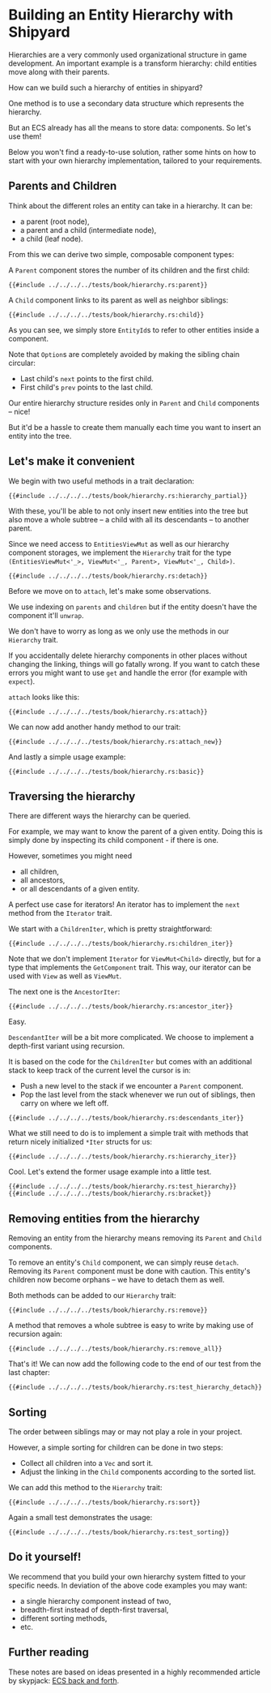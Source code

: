 # Building an Entity Hierarchy with Shipyard

Hierarchies are a very commonly used organizational structure in game development. An important example is a transform hierarchy: child entities move along with their parents.

How can we build such a hierarchy of entities in shipyard?

One method is to use a secondary data structure which represents the hierarchy.

But an ECS already has all the means to store data: components. So let's use them!

Below you won't find a ready-to-use solution, rather some hints on how to start with your own hierarchy implementation, tailored to your requirements.

## Parents and Children

Think about the different roles an entity can take in a hierarchy. It can be:

- a parent (root node),
- a parent and a child (intermediate node),
- a child (leaf node).

From this we can derive two simple, composable component types:

A `Parent` component stores the number of its children and the first child:

```rust, noplaypen
{{#include ../../../../tests/book/hierarchy.rs:parent}}
```

A `Child` component links to its parent as well as neighbor siblings:

```rust, noplaypen
{{#include ../../../../tests/book/hierarchy.rs:child}}
```

As you can see, we simply store `EntityId`s to refer to other entities inside a component.

Note that `Option`s are completely avoided by making the sibling chain circular:

- Last child's `next` points to the first child.
- First child's `prev` points to the last child.

Our entire hierarchy structure resides only in `Parent` and `Child` components – nice!

But it'd be a hassle to create them manually each time you want to insert an entity into the tree.

## Let's make it convenient

We begin with two useful methods in a trait declaration:

```rust, noplaypen
{{#include ../../../../tests/book/hierarchy.rs:hierarchy_partial}}
```

With these, you'll be able to not only insert new entities into the tree but also move a whole subtree – a child with all its descendants – to another parent.

Since we need access to `EntitiesViewMut` as well as our hierarchy component storages, we implement the `Hierarchy` trait for the type `(EntitiesViewMut<'_>, ViewMut<'_, Parent>, ViewMut<'_, Child>)`.

```rust, noplaypen
{{#include ../../../../tests/book/hierarchy.rs:detach}}
```

Before we move on to `attach`, let's make some observations.

We use indexing on `parents` and `children` but if the entity doesn't have the component it'll `unwrap`.

We don't have to worry as long as we only use the methods in our `Hierarchy` trait.

If you accidentally delete hierarchy components in other places without changing the linking, things will go fatally wrong. If you want to catch these errors you might want to use `get` and handle the error (for example with `expect`).

`attach` looks like this:

```rust, noplaypen
{{#include ../../../../tests/book/hierarchy.rs:attach}}
```

We can now add another handy method to our trait:

```rust, noplaypen
{{#include ../../../../tests/book/hierarchy.rs:attach_new}}
```

And lastly a simple usage example:

```rust, noplaypen
{{#include ../../../../tests/book/hierarchy.rs:basic}}
```

## Traversing the hierarchy

There are different ways the hierarchy can be queried.

For example, we may want to know the parent of a given entity. Doing this is simply done by inspecting its child component - if there is one.

However, sometimes you might need

- all children,
- all ancestors,
- or all descendants of a given entity.

A perfect use case for iterators! An iterator has to implement the `next` method from the `Iterator` trait.

We start with a `ChildrenIter`, which is pretty straightforward:

```rust, noplaypen
{{#include ../../../../tests/book/hierarchy.rs:children_iter}}
```

Note that we don't implement `Iterator` for `ViewMut<Child>` directly, but for a type that implements the `GetComponent` trait. This way, our iterator can be used with `View` as well as `ViewMut`.

The next one is the `AncestorIter`:

```rust, noplaypen
{{#include ../../../../tests/book/hierarchy.rs:ancestor_iter}}
```

Easy.

`DescendantIter` will be a bit more complicated. We choose to implement a depth-first variant using recursion.

It is based on the code for the `ChildrenIter` but comes with an additional stack to keep track of the current level the cursor is in:
- Push a new level to the stack if we encounter a `Parent` component.
- Pop the last level from the stack whenever we run out of siblings, then carry on where we left off.

```rust, noplaypen
{{#include ../../../../tests/book/hierarchy.rs:descendants_iter}}
```

What we still need to do is to implement a simple trait with methods that return nicely initialized `*Iter` structs for us:

```rust, noplaypen
{{#include ../../../../tests/book/hierarchy.rs:hierarchy_iter}}
```

Cool. Let's extend the former usage example into a little test.

```rust, noplaypen
{{#include ../../../../tests/book/hierarchy.rs:test_hierarchy}}
{{#include ../../../../tests/book/hierarchy.rs:bracket}}
```

## Removing entities from the hierarchy

Removing an entity from the hierarchy means removing its `Parent` and `Child` components.

To remove an entity's `Child` component, we can simply reuse `detach`. Removing its `Parent` component must be done with caution. This entity's children now become orphans – we have to detach them as well.

Both methods can be added to our `Hierarchy` trait:

```rust, noplaypen
{{#include ../../../../tests/book/hierarchy.rs:remove}}
```

A method that removes a whole subtree is easy to write by making use of recursion again:

```rust, noplaypen
{{#include ../../../../tests/book/hierarchy.rs:remove_all}}
```

That's it! We can now add the following code to the end of our test from the last chapter:

```rust, noplaypen
{{#include ../../../../tests/book/hierarchy.rs:test_hierarchy_detach}}
```

## Sorting

The order between siblings may or may not play a role in your project.

However, a simple sorting for children can be done in two steps:

- Collect all children into a `Vec` and sort it.
- Adjust the linking in the `Child` components according to the sorted list.

We can add this method to the `Hierarchy` trait:

```rust, noplaypen
{{#include ../../../../tests/book/hierarchy.rs:sort}}
```

Again a small test demonstrates the usage:

```rust, noplaypen
{{#include ../../../../tests/book/hierarchy.rs:test_sorting}}
```

## Do it yourself!

We recommend that you build your own hierarchy system fitted to your specific needs. In deviation of the above code examples you may want:

- a single hierarchy component instead of two,
- breadth-first instead of depth-first traversal,
- different sorting methods,
- etc.

## Further reading

These notes are based on ideas presented in a highly recommended article by skypjack: [ECS back and forth](https://skypjack.github.io/2019-06-25-ecs-baf-part-4/).
